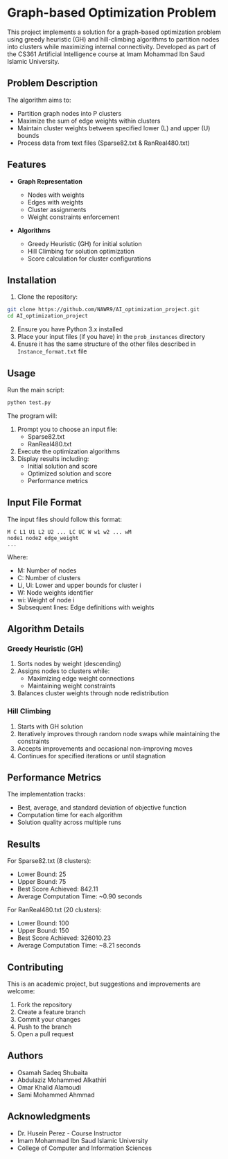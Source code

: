 # Graph-based Optimization Problem

This project implements a solution for a graph-based optimization problem using greedy heuristic (GH) and hill-climbing algorithms to partition nodes into clusters while maximizing internal connectivity. Developed as part of the CS361 Artificial Intelligence course at Imam Mohammad Ibn Saud Islamic University.

## Problem Description

The algorithm aims to:

- Partition graph nodes into P clusters
- Maximize the sum of edge weights within clusters
- Maintain cluster weights between specified lower (L) and upper (U) bounds
- Process data from text files (Sparse82.txt & RanReal480.txt)

## Features

- **Graph Representation**

  - Nodes with weights
  - Edges with weights
  - Cluster assignments
  - Weight constraints enforcement

- **Algorithms**
  - Greedy Heuristic (GH) for initial solution
  - Hill Climbing for solution optimization
  - Score calculation for cluster configurations

## Installation

1. Clone the repository:

```bash
git clone https://github.com/NAWR9/AI_optimization_project.git
cd AI_optimization_project
```

2. Ensure you have Python 3.x installed
3. Place your input files (if you have) in the `prob_instances` directory
4. Enusre it has the same structure of the other files described in `Instance_format.txt` file

## Usage

Run the main script:

```bash
python test.py
```

The program will:

1. Prompt you to choose an input file:
   - Sparse82.txt
   - RanReal480.txt
2. Execute the optimization algorithms
3. Display results including:
   - Initial solution and score
   - Optimized solution and score
   - Performance metrics

## Input File Format

The input files should follow this format:

```
M C L1 U1 L2 U2 ... LC UC W w1 w2 ... wM
node1 node2 edge_weight
...
```

Where:

- M: Number of nodes
- C: Number of clusters
- Li, Ui: Lower and upper bounds for cluster i
- W: Node weights identifier
- wi: Weight of node i
- Subsequent lines: Edge definitions with weights

## Algorithm Details

### Greedy Heuristic (GH)

1. Sorts nodes by weight (descending)
2. Assigns nodes to clusters while:
   - Maximizing edge weight connections
   - Maintaining weight constraints
3. Balances cluster weights through node redistribution

### Hill Climbing

1. Starts with GH solution
2. Iteratively improves through random node swaps while maintaining the constraints
3. Accepts improvements and occasional non-improving moves
4. Continues for specified iterations or until stagnation

## Performance Metrics

The implementation tracks:

- Best, average, and standard deviation of objective function
- Computation time for each algorithm
- Solution quality across multiple runs

## Results

For Sparse82.txt (8 clusters):

- Lower Bound: 25
- Upper Bound: 75
- Best Score Achieved: 842.11
- Average Computation Time: ~0.90 seconds

For RanReal480.txt (20 clusters):

- Lower Bound: 100
- Upper Bound: 150
- Best Score Achieved: 326010.23
- Average Computation Time: ~8.21 seconds

## Contributing

This is an academic project, but suggestions and improvements are welcome:

1. Fork the repository
2. Create a feature branch
3. Commit your changes
4. Push to the branch
5. Open a pull request

## Authors

- Osamah Sadeq Shubaita
- Abdulaziz Mohammed Alkathiri
- Omar Khalid Alamoudi
- Sami Mohammed Ahmmad

## Acknowledgments

- Dr. Husein Perez - Course Instructor
- Imam Mohammad Ibn Saud Islamic University
- College of Computer and Information Sciences
